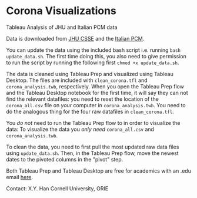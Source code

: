 # Corona Visualizations
Tableau Analysis of JHU and Italian PCM data

Data is downloaded from [JHU CSSE](https://github.com/CSSEGISandData/COVID-19) and the [Italian PCM](https://github.com/pcm-dpc/COVID-19?fbclid=IwAR3ZdlaE7ro2Jj712CpHeEdyYyQutUtAtzPNWH2PnALM-q0LDLtpLYzJcQk).

You can update the data using the included bash script i.e. running `bash update_data.sh`. The first time doing this, you also need to give permission to run the script by running the following first `chmod +x update_data.sh`.

The data is cleaned using Tableau Prep and visualized using Tableau Desktop. The files are included with `clean_corona.tfl` and `corona_analysis.twb`, respectively. When you open the Tableau Prep flow and the Tableau Desktop notebook for the first time, it will say they can not find the relevant datafiles: you need to reset the location of the `corona_all.csv` file on *your* computer in `corona_analysis.twb`. You need to do the analogous thing for the four raw datafiles in `clean_corona.tfl`. 

You *do not* need to run the Tableau Prep flow to in order to visualize the data: To visualize the data you *only need* `corona_all.csv` and `corona_analysis.twb`.

To clean the data, you need to first pull the most updated raw data files using `update_data.sh`. Then, in the Tableau Prep flow, move the newest dates to the pivoted columns in the "pivot" step.

Both Tableau Prep and Tableau Desktop are free for academics with an .edu email [here](https://www.tableau.com/academic/students).

Contact:
X.Y. Han
Cornell University, ORIE
